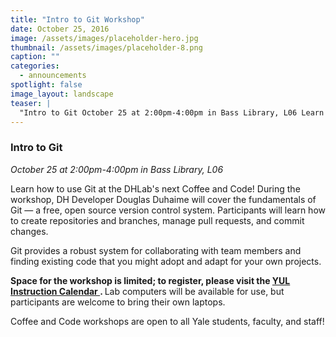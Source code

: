 ```yaml
---
title: "Intro to Git Workshop"
date: October 25, 2016
image: /assets/images/placeholder-hero.jpg
thumbnail: /assets/images/placeholder-8.png
caption: ""
categories: 
  - announcements
spotlight: false 
image_layout: landscape
teaser: |
  "Intro to Git October 25 at 2:00pm-4:00pm in Bass Library, L06 Learn how to use Git at the DHLab's next Coffee and Code! During the workshop, DH Developer Douglas Duhaime will cover the fundamentals..."
---
```


<h3>Intro to Git</h3>
<em>October 25 at 2:00pm-4:00pm in Bass Library, L06</em>
   
Learn how to use Git at the DHLab's next Coffee and Code! During the workshop, DH Developer Douglas Duhaime will cover the fundamentals of Git — a free, open source version control system. Participants will learn how to create repositories and branches, manage pull requests, and commit changes.
   
Git provides a robust system for collaborating with team members and finding existing code that you might adopt and adapt for your own projects.
   
<strong>
  Space for the workshop is limited; to register, please visit the
  <a href="http://schedule.yale.edu/event/2914313" target="_blank">
    YUL Instruction Calendar
  </a>.
</strong>
Lab computers will be available for use, but participants are welcome to bring their own laptops.
   
Coffee and Code workshops are open to all Yale students, faculty, and staff!